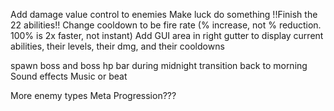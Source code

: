 Add damage value control to enemies
Make luck do something
!!Finish the 22 abilities!!
Change cooldown to be fire rate (% increase, not % reduction. 100% is 2x faster, not instant)
Add GUI area in right gutter to display current abilities, their levels, their dmg, and their cooldowns

spawn boss and boss hp bar during midnight
transition back to morning
Sound effects
Music or beat

More enemy types
Meta Progression???